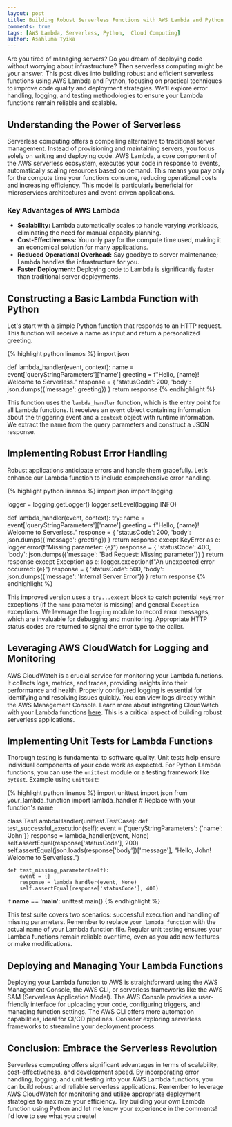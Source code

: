 ```yaml
---
layout: post
title: Building Robust Serverless Functions with AWS Lambda and Python
comments: true
tags: [AWS Lambda, Serverless, Python,  Cloud Computing]
author: Asahluma Tyika
---
```


Are you tired of managing servers?  Do you dream of deploying code without worrying about infrastructure?  Then serverless computing might be your answer.  This post dives into building robust and efficient serverless functions using AWS Lambda and Python, focusing on practical techniques to improve code quality and deployment strategies.  We'll explore error handling, logging, and testing methodologies to ensure your Lambda functions remain reliable and scalable.

## Understanding the Power of Serverless

Serverless computing offers a compelling alternative to traditional server management. Instead of provisioning and maintaining servers, you focus solely on writing and deploying code.  AWS Lambda, a core component of the AWS serverless ecosystem, executes your code in response to events, automatically scaling resources based on demand. This means you pay only for the compute time your functions consume, reducing operational costs and increasing efficiency.  This model is particularly beneficial for microservices architectures and event-driven applications.

### Key Advantages of AWS Lambda

* **Scalability:** Lambda automatically scales to handle varying workloads, eliminating the need for manual capacity planning.
* **Cost-Effectiveness:** You only pay for the compute time used, making it an economical solution for many applications.
* **Reduced Operational Overhead:**  Say goodbye to server maintenance; Lambda handles the infrastructure for you.
* **Faster Deployment:** Deploying code to Lambda is significantly faster than traditional server deployments.


## Constructing a Basic Lambda Function with Python

Let's start with a simple Python function that responds to an HTTP request.  This function will receive a name as input and return a personalized greeting.

{% highlight python linenos %}
import json

def lambda_handler(event, context):
    name = event['queryStringParameters']['name']
    greeting = f"Hello, {name}! Welcome to Serverless."
    response = {
        'statusCode': 200,
        'body': json.dumps({'message': greeting})
    }
    return response
{% endhighlight %}

This function uses the `lambda_handler` function, which is the entry point for all Lambda functions. It receives an `event` object containing information about the triggering event and a `context` object with runtime information.  We extract the name from the query parameters and construct a JSON response.

## Implementing Robust Error Handling

Robust applications anticipate errors and handle them gracefully.  Let’s enhance our Lambda function to include comprehensive error handling.

{% highlight python linenos %}
import json
import logging

logger = logging.getLogger()
logger.setLevel(logging.INFO)

def lambda_handler(event, context):
    try:
        name = event['queryStringParameters']['name']
        greeting = f"Hello, {name}! Welcome to Serverless."
        response = {
            'statusCode': 200,
            'body': json.dumps({'message': greeting})
        }
        return response
    except KeyError as e:
        logger.error(f"Missing parameter: {e}")
        response = {
            'statusCode': 400,
            'body': json.dumps({'message': 'Bad Request: Missing parameter'})
        }
        return response
    except Exception as e:
        logger.exception(f"An unexpected error occurred: {e}")
        response = {
            'statusCode': 500,
            'body': json.dumps({'message': 'Internal Server Error'})
        }
        return response
{% endhighlight %}

This improved version uses a `try...except` block to catch potential `KeyError` exceptions (if the `name` parameter is missing) and general `Exception` exceptions.  We leverage the `logging` module to record error messages, which are invaluable for debugging and monitoring.  Appropriate HTTP status codes are returned to signal the error type to the caller.


## Leveraging AWS CloudWatch for Logging and Monitoring

AWS CloudWatch is a crucial service for monitoring your Lambda functions. It collects logs, metrics, and traces, providing insights into their performance and health.  Properly configured logging is essential for identifying and resolving issues quickly.  You can view logs directly within the AWS Management Console.  Learn more about integrating CloudWatch with your Lambda functions [here](https://docs.aws.amazon.com/lambda/latest/dg/monitoring-functions.html).  This is a critical aspect of building robust serverless applications.


## Implementing Unit Tests for Lambda Functions

Thorough testing is fundamental to software quality.  Unit tests help ensure individual components of your code work as expected.  For Python Lambda functions, you can use the `unittest` module or a testing framework like `pytest`.  Example using `unittest`:

{% highlight python linenos %}
import unittest
import json
from your_lambda_function import lambda_handler # Replace with your function's name


class TestLambdaHandler(unittest.TestCase):
    def test_successful_execution(self):
        event = {'queryStringParameters': {'name': 'John'}}
        response = lambda_handler(event, None)
        self.assertEqual(response['statusCode'], 200)
        self.assertEqual(json.loads(response['body'])['message'], "Hello, John! Welcome to Serverless.")

    def test_missing_parameter(self):
        event = {}
        response = lambda_handler(event, None)
        self.assertEqual(response['statusCode'], 400)


if __name__ == '__main__':
    unittest.main()
{% endhighlight %}

This test suite covers two scenarios: successful execution and handling of missing parameters. Remember to replace `your_lambda_function` with the actual name of your Lambda function file.  Regular unit testing ensures your Lambda functions remain reliable over time, even as you add new features or make modifications.


## Deploying and Managing Your Lambda Functions

Deploying your Lambda function to AWS is straightforward using the AWS Management Console, the AWS CLI, or serverless frameworks like the AWS SAM (Serverless Application Model).  The AWS Console provides a user-friendly interface for uploading your code, configuring triggers, and managing function settings.  The AWS CLI offers more automation capabilities, ideal for CI/CD pipelines.  Consider exploring serverless frameworks to streamline your deployment process.


## Conclusion: Embrace the Serverless Revolution

Serverless computing offers significant advantages in terms of scalability, cost-effectiveness, and development speed. By incorporating error handling, logging, and unit testing into your AWS Lambda functions, you can build robust and reliable serverless applications.  Remember to leverage AWS CloudWatch for monitoring and utilize appropriate deployment strategies to maximize your efficiency.  Try building your own Lambda function using Python and let me know your experience in the comments!  I'd love to see what you create!
